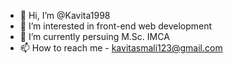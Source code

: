 - 👋 Hi, I’m @Kavita1998
- 👀 I’m interested in front-end web development
- 🌱 I’m currently persuing M.Sc. IMCA
- 📫 How to reach me - kavitasmali123@gmail.com

<!---
Kavita1998/Kavita1998 is a ✨ special ✨ repository because its `README.md` (this file) appears on your GitHub profile.
You can click the Preview link to take a look at your changes.
--->
